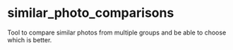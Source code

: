 # similar_photo_comparisons
Tool to compare similar photos from multiple groups and be able to choose which is better.
